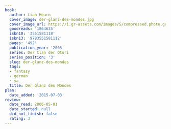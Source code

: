 ```yaml
---
book:
  author: Lian Hearn
  cover_image: der-glanz-des-mondes.jpg
  cover_image_url: https://i.gr-assets.com/images/S/compressed.photo.goodreads.com/books/1370811227l/1864635._SX98_.jpg
  goodreads: '1864635'
  isbn10: '3551581118'
  isbn13: '9783551581112'
  pages: '492'
  publication_year: '2005'
  series: Der Clan der Otori
  series_position: '3'
  slug: der-glanz-des-mondes
  tags:
  - fantasy
  - german
  - ya
  title: Der Glanz des Mondes
plan:
  date_added: '2015-07-03'
review:
  date_read: 2006-05-01
  date_started: null
  did_not_finish: false
  rating: 3
---
```

